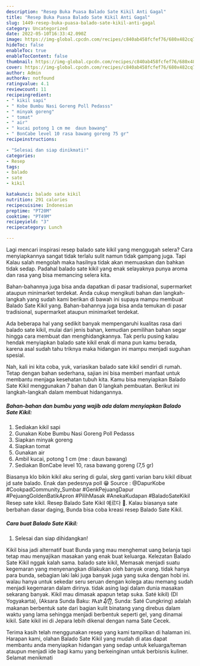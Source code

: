 ```yaml
---
description: "Resep Buka Puasa Balado Sate Kikil Anti Gagal"
title: "Resep Buka Puasa Balado Sate Kikil Anti Gagal"
slug: 1449-resep-buka-puasa-balado-sate-kikil-anti-gagal
category: Uncategorized
date: 2022-05-10T16:33:42.090Z
image: https://img-global.cpcdn.com/recipes/c840ab458fcfef76/680x482cq70/balado-sate-kikil-foto-resep-utama.jpg
hideToc: false
enableToc: true
enableTocContent: false
thumbnail: https://img-global.cpcdn.com/recipes/c840ab458fcfef76/680x482cq70/balado-sate-kikil-foto-resep-utama.jpg
cover: https://img-global.cpcdn.com/recipes/c840ab458fcfef76/680x482cq70/balado-sate-kikil-foto-resep-utama.jpg
author: Admin
authorAv: notfound
ratingvalue: 4.1
reviewcount: 11
recipeingredient:
- " kikil sapi"
- " Kobe Bumbu Nasi Goreng Poll Pedasss"
- " minyak goreng"
- " tomat"
- " air"
- " kucai potong 1 cm me  daun bawang"
- " BonCabe level 10 rasa bawang goreng 75 gr"
recipeinstructions:

- "Selesai dan siap dinikmati!"
categories:
- Resep
tags:
- balado
- sate
- kikil

katakunci: balado sate kikil 
nutrition: 291 calories
recipecuisine: Indonesian
preptime: "PT20M"
cooktime: "PT49M"
recipeyield: "3"
recipecategory: Lunch

---
```



Lagi mencari inspirasi resep balado sate kikil yang menggugah selera? Cara menyiapkannya sangat tidak terlalu sulit namun tidak gampang juga. Tapi Kalau salah mengolah maka hasilnya tidak akan memuaskan dan bahkan tidak sedap. Padahal balado sate kikil yang enak selayaknya punya aroma dan rasa yang bisa memancing selera kita.


Bahan-bahannya juga bisa anda dapatkan di pasar tradisional, supermarket ataupun minimarket terdekat. Anda cukup mengikuti bahan dan langkah-langkah yang sudah kami berikan di bawah ini supaya mampu membuat Balado Sate Kikil yang. Bahan-bahannya juga bisa anda temukan di pasar tradisional, supermarket ataupun minimarket terdekat.

Ada beberapa hal yang sedikit banyak mempengaruhi kualitas rasa dari balado sate kikil, mulai dari jenis bahan, kemudian pemilihan bahan segar hingga cara membuat dan menghidangkannya. Tak perlu pusing kalau hendak menyiapkan balado sate kikil enak di mana pun kamu berada, karena asal sudah tahu triknya maka hidangan ini mampu menjadi suguhan spesial.


Nah, kali ini kita coba, yuk, variasikan balado sate kikil sendiri di rumah. Tetap dengan bahan sederhana, sajian ini bisa memberi manfaat untuk membantu menjaga kesehatan tubuh kita. Kamu bisa menyiapkan Balado Sate Kikil menggunakan 7 bahan dan 0 langkah pembuatan. Berikut ini langkah-langkah dalam membuat hidangannya.

<!--inarticleads1-->

##### Bahan-bahan dan bumbu yang wajib ada dalam menyiapkan Balado Sate Kikil:

1. Sediakan  kikil sapi
1. Gunakan  Kobe Bumbu Nasi Goreng Poll Pedasss
1. Siapkan  minyak goreng
1. Siapkan  tomat
1. Gunakan  air
1. Ambil  kucai, potong 1 cm (me : daun bawang)
1. Sediakan  BonCabe level 10, rasa bawang goreng (7,5 gr)


Biasanya klo bikin kikil aku sering di gulai, skrg ganti varian baru kikil dibuat jd sate balado. Enak dan pedesnya poll 😁 Source : @DapurKobe #CookpadCommunity_Sumbar #GenkPejuangDapur #PejuangGoldenBatikApron #PilihMasak #AnekaKudapan #BaladoSateKikil Resep sate kikil. Resep Balado Sate Kikil 예르다 🤤. Kalau biasanya sate berbahan dasar daging, Bunda bisa coba kreasi resep Balado Sate Kikil. 

<!--inarticleads2-->

##### Cara buat Balado Sate Kikil:


1. Selesai dan siap dihidangkan!

Kikil bisa jadi alternatif buat Bunda yang mau menghemat uang belanja tapi tetap mau menyajikan masakan yang enak buat keluarga. Kelezatan Balado Sate Kikil nggak kalah sama. balado sate kikil, Memasak menjadi suatu kegemaran yang menyenangkan dilakukan oleh banyak orang. tidak hanya para bunda, sebagian laki laki juga banyak juga yang suka dengan hobi ini. walau hanya untuk sekedar seru seruan dengan kolega atau memang sudah menjadi kegemaran dalam dirinya. tidak asing lagi dalam dunia masakan sekarang banyak. Kikil mau dimasak apapun tetap suka. Saté kikil) (DI Yogyakarta), (Aksara Sunda Baku: ᮞᮒᮦ ᮎᮥᮀᮊᮢᮤᮀ, Sunda: Saté Cungkring) adalah makanan berbentuk sate dari bagian kulit binatang yang direbus dalam waktu yang lama sehingga menjadi berbentuk seperti gel, yang dinamai kikil. Sate kikil ini di Jepara lebih dikenal dengan nama Sate Cecek. 

Terima kasih telah menggunakan resep yang kami tampilkan di halaman ini. Harapan kami, olahan Balado Sate Kikil yang mudah di atas dapat membantu anda menyiapkan hidangan yang sedap untuk keluarga/teman ataupun menjadi ide bagi kamu yang berkeinginan untuk berbisnis kuliner. Selamat menikmati
